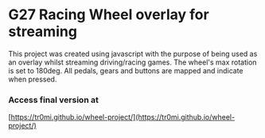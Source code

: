 # G27 Racing Wheel overlay for streaming

This project was created using javascript with the purpose of being used as an overlay whilst streaming driving/racing games. The wheel's max rotation is set to 180deg. All pedals, gears and buttons are mapped and indicate when pressed.

### Access final version at
[https://tr0mi.github.io/wheel-project/](https://tr0mi.github.io/wheel-project/)



